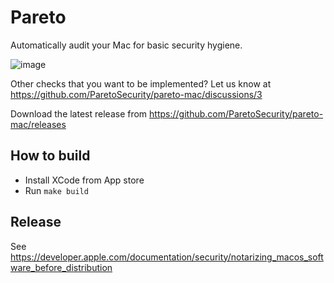 # Pareto

Automatically audit your Mac for basic security hygiene.

![image](https://user-images.githubusercontent.com/239513/126497099-1b89a8ef-68f2-4aae-9f05-f124748685d2.png)

Other checks that you want to be implemented? Let us know at https://github.com/ParetoSecurity/pareto-mac/discussions/3

Download the latest release from https://github.com/ParetoSecurity/pareto-mac/releases

## How to build
- Install XCode from App store
- Run ```make build```

## Release

See https://developer.apple.com/documentation/security/notarizing_macos_software_before_distribution
